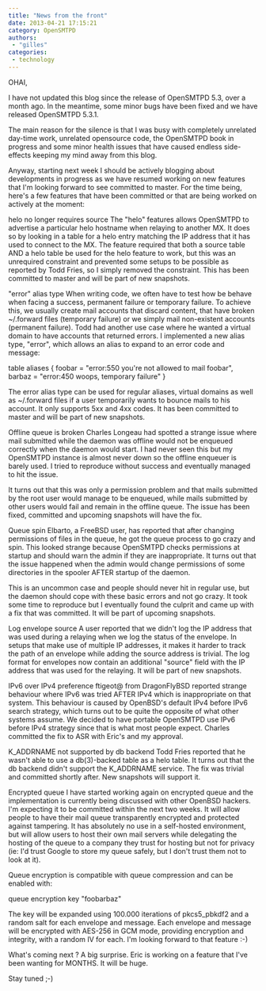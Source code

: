 ```yaml
---
title: "News from the front"
date: 2013-04-21 17:15:21
category: OpenSMTPD
authors:
 - "gilles"
categories:
 - technology
---
```


OHAI,

I have not updated this blog since the release of OpenSMTPD 5.3, over a month ago. In the meantime, some minor bugs have been fixed and we have released OpenSMTPD 5.3.1.

The main reason for the silence is that I was busy with completely unrelated day-time work, unrelated opensource code, the OpenSMTPD book in progress and some minor health issues that have caused endless side-effects keeping my mind away from this blog.

Anyway, starting next week I should be actively blogging about developments in progress as we have resumed working on new features that I'm looking forward to see committed to master. For the time being, here's a few features that have been committed or that are being worked on actively at the moment:

helo no longer requires source The "helo" features allows OpenSMTPD to advertise a particular helo hostname when relaying to another MX. It does so by looking in a table for a helo entry matching the IP address that it has used to connect to the MX. The feature required that both a source table AND a helo table be used for the helo feature to work, but this was an unrequired constraint and prevented some setups to be possible as reported by Todd Fries, so I simply removed the constraint. This has been committed to master and will be part of new snapshots.

"error" alias type When writing code, we often have to test how be behave when facing a success, permanent failure or temporary failure. To achieve this, we usually create mail accounts that discard content, that have broken ~/.forward files (temporary failure) or we simply mail non-existent accounts (permanent failure). Todd had another use case where he wanted a virtual domain to have accounts that returned errors. I implemented a new alias type, "error", which allows an alias to expand to an error code and message:

table aliases { foobar = "error:550 you're not allowed to mail foobar", barbaz = "error:450 woops, temporary failure" }

The error alias type can be used for regular aliases, virtual domains as well as ~/.forward files if a user temporarily wants to bounce mails to his account. It only supports 5xx and 4xx codes. It has been committed to master and will be part of new snapshots.

Offline queue is broken Charles Longeau had spotted a strange issue where mail submitted while the daemon was offline would not be enqueued correctly when the daemon would start. I had never seen this but my OpenSMTPD instance is almost never down so the offline enqueuer is barely used. I tried to reproduce without success and eventually managed to hit the issue.

It turns out that this was only a permission problem and that mails submitted by the root user would manage to be enqueued, while mails submitted by other users would fail and remain in the offline queue. The issue has been fixed, committed and upcoming snapshots will have the fix.

Queue spin Elbarto, a FreeBSD user, has reported that after changing permissions of files in the queue, he got the queue process to go crazy and spin. This looked strange because OpenSMTPD checks permissions at startup and should warn the admin if they are inappropriate. It turns out that the issue happened when the admin would change permissions of some directories in the spooler AFTER startup of the daemon.

This is an uncommon case and people should never hit in regular use, but the daemon should cope with these basic errors and not go crazy. It took some time to reproduce but I eventually found the culprit and came up with a fix that was committed. It will be part of upcoming snapshots.

Log envelope source A user reported that we didn't log the IP address that was used during a relaying when we log the status of the envelope. In setups that make use of multiple IP addresses, it makes it harder to track the path of an envelope while adding the source address is trivial. The log format for envelopes now contain an additional "source" field with the IP address that was used for the relaying. It will be part of new snapshots.

IPv6 over IPv4 preference ftigeot@ from DragonFlyBSD reported strange behaviour where IPv6 was tried AFTER IPv4 which is inappropriate on that system. This behaviour is caused by OpenBSD's default IPv4 before IPv6 search strategy, which turns out to be quite the opposite of what other systems assume. We decided to have portable OpenSMTPD use IPv6 before IPv4 strategy since that is what most people expect. Charles committed the fix to ASR with Eric's and my approval.

K_ADDRNAME not supported by db backend Todd Fries reported that he wasn't able to use a db(3)-backed table as a helo table. It turns out that the db backend didn't support the K_ADDRNAME service. The fix was trivial and committed shortly after. New snapshots will support it.

Encrypted queue I have started working again on encrypted queue and the implementation is currently being discussed with other OpenBSD hackers. I'm expecting it to be committed within the next two weeks. It will allow people to have their mail queue transparently encrypted and protected against tampering. It has absolutely no use in a self-hosted environment, but will allow users to host their own mail servers while delegating the hosting of the queue to a company they trust for hosting but not for privacy (ie: I'd trust Google to store my queue safely, but I don't trust them not to look at it).

Queue encryption is compatible with queue compression and can be enabled with:

queue encryption key "foobarbaz"

The key will be expanded using 100.000 iterations of pkcs5_pbkdf2 and a random salt for each envelope and message. Each envelope and message will be encrypted with AES-256 in GCM mode, providing encryption and integrity, with a random IV for each. I'm looking forward to that feature :-)

What's coming next ? A big surprise. Eric is working on a feature that I've been wanting for MONTHS. It will be huge.

Stay tuned ;-)
